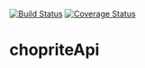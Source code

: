 [![Build Status](https://travis-ci.com/charlesinto/chopriteApi.svg?branch=develop)](https://travis-ci.com/charlesinto/chopriteApi)
[![Coverage Status](https://coveralls.io/repos/github/charlesinto/chopriteApi/badge.svg?branch=develop)](https://coveralls.io/github/charlesinto/chopriteApi?branch=develop)
# chopriteApi